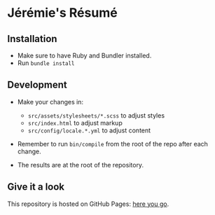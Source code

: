 # Jérémie's Résumé

## Installation

- Make sure to have Ruby and Bundler installed.
- Run `bundle install`

## Development

- Make your changes in:
  - `src/assets/stylesheets/*.scss` to adjust styles
  - `src/index.html` to adjust markup
  - `src/config/locale.*.yml` to adjust content
- Remember to run `bin/compile` from the root of the repo after each change.

- The results are at the root of the repository.

## Give it a look

This repository is hosted on GitHub Pages: [here you go](https://aquaj.github.io/resume-2019).
